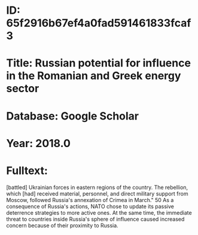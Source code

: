 # ID: 65f2916b67ef4a0fad591461833fcaf3
# Title: Russian potential for influence in the Romanian and Greek energy sector
# Database: Google Scholar
# Year: 2018.0
# Fulltext:
[battled] Ukrainian forces in eastern regions of the country.
The rebellion, which [had]   received material, personnel, and direct military support from Moscow, followed Russia's annexation of Crimea in March."
50 As a consequence of Russia's actions, NATO chose to update its passive deterrence strategies to more active ones.
At the same time, the immediate threat to countries inside Russia's sphere of influence caused increased concern because of their proximity to Russia.